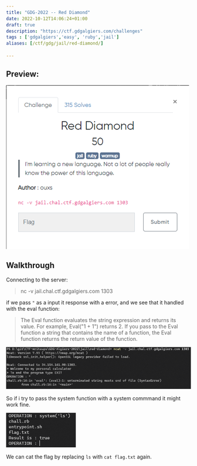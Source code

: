 ```yaml
---
title: "GDG-2022 -- Red Diamond"
date: 2022-10-12T14:06:24+01:00
draft: true
description: "https://ctf.gdgalgiers.com/challenges"
tags : ['gdgalgiers','easy', 'ruby','jail']
aliases: [/ctf/gdg/jail/red-diamond/]

---
```

## Preview:

![](https://github.com/0xWerz/CTF-writeups/blob/main/GDG-Algiers-2022/jail/red-diamond/img/desc.png?raw=true)

## Walkthrough
Connecting to the server:
> nc -v jail.chal.ctf.gdgalgiers.com 1303

if we pass `"` as a input it response with a error, and we see that it handled with the eval function:

> The Eval function evaluates the string expression and returns its value. For example, Eval("1 + 1") returns 2. If you pass to the Eval function a string that contains the name of a function, the Eval function returns the return value of the function.

![](https://github.com/0xWerz/CTF-writeups/blob/main/GDG-Algiers-2022/jail/red-diamond/img/res_err.png?raw=true)

So if i try to pass the system function with a system commmand it might work fine.


![](https://github.com/0xWerz/CTF-writeups/blob/main/GDG-Algiers-2022/jail/red-diamond/img/ls.png?raw=true)

We can cat the flag by replacing `ls` with `cat flag.txt` again.  